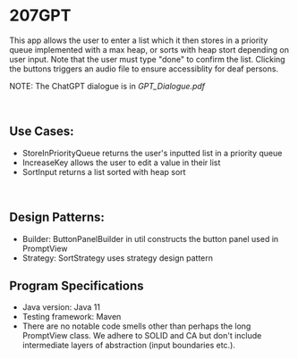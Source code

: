 # 207GPT

This app allows the user to enter a list which it then stores in a priority queue implemented with a max heap, 
or sorts with heap stort depending on user input. Note that the user must type "done" to confirm the list. Clicking 
the buttons triggers an audio file to ensure accessiblity for deaf persons.

NOTE: The ChatGPT dialogue is in *GPT_Dialogue.pdf*

<br/>
<h2>Use Cases:</h2>
<ul>
  <li>StoreInPriorityQueue returns the user's inputted list in a priority queue</li>
  <li>IncreaseKey allows the user to edit a value in their list</li>
  <li>SortInput returns a list sorted with heap sort</li>
</ul>

<br />
<h2>Design Patterns:</h2>
<ul>
  <li>Builder: ButtonPanelBuilder in util constructs the button panel used in PromptView</li>
  <li>Strategy: SortStrategy uses strategy design pattern</li>
</ul>

<h2>Program Specifications</h2>
<ul>
  <li>Java version: Java 11</li>
  <li>Testing framework: Maven</li>
  <li>
    There are no notable code smells other than perhaps the long PromptView class. We adhere to SOLID and CA but 
    don't include intermediate layers of abstraction (input boundaries etc.).
  </li>
</ul>
